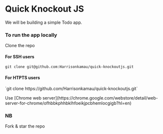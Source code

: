 # Quick Knockout JS
<p>We will be building a simple Todo app.</p>


<h3>To run the app locally</h3>
<p>Clone the repo</p>
<h4>For SSH users</h4>

`git clone git@github.com:Harrisonkamau/quick-knockoutjs.git`

<h4>For HTPTS users</h4>
`git clone https://github.com/Harrisonkamau/quick-knockoutjs.git`

<p>Use [Chrome web server](https://chrome.google.com/webstore/detail/web-server-for-chrome/ofhbbkphhbklhfoeikjpcbhemlocgigb?hl=en)</p>
<h3>NB</h3>
<p>Fork & star the repo</p>